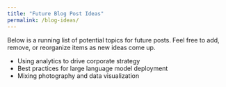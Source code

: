 ```yaml
---
title: "Future Blog Post Ideas"
permalink: /blog-ideas/
---
```


Below is a running list of potential topics for future posts. Feel free to add, remove, or reorganize items as new ideas come up.

- Using analytics to drive corporate strategy
- Best practices for large language model deployment
- Mixing photography and data visualization

